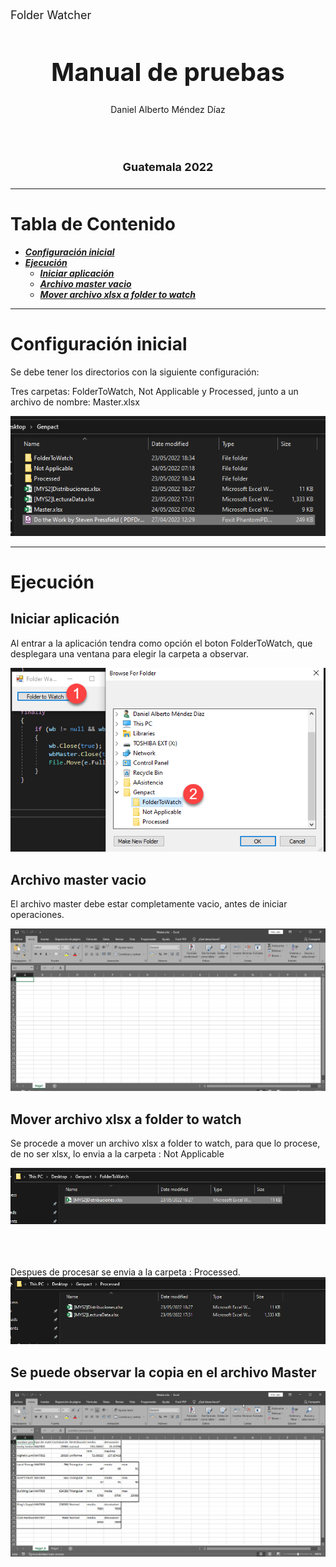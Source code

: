 <p style="font-size: 18px">
Folder Watcher
</p>



<h1 align="center" style="font-size: 40px; font-weight: bold;">Manual de pruebas</h1>


<div align="center">
Daniel Alberto Méndez Díaz
</div>

<br><br>

<h4 align="center" style="font-size: 18px; font-weight: bold;">Guatemala 2022</h4>

---

<h1>Tabla de Contenido</h1>


- [**_Configuración inicial_**](#configuración-inicial)
- [**_Ejecución_**](#ejecución)
  - [**_Iniciar aplicación_**](#iniciar-aplicación)
  - [**_Archivo master vacio_**](#archivo-master-vacio)
  - [**_Mover archivo xlsx a folder to watch_**](#mover-archivo-xlsx-a-folder-to-watch)

---

# **Configuración inicial**

Se debe tener los directorios con la siguiente configuración:

Tres carpetas: FolderToWatch, Not Applicable y Processed, junto a un archivo de nombre: Master.xlsx

!["configuración-inicial"](./images/2.PNG)


---

# **Ejecución**

## **Iniciar aplicación**

Al entrar a la aplicación tendra como opción el boton FolderToWatch, que desplegara una ventana para elegir la carpeta a observar.


!["iniciar-ejecutar"](./images/4.PNG)

## **Archivo master vacio**

El archivo master debe estar completamente vacio, antes de iniciar operaciones.

!["master-vacio"](./images/5.PNG)


## **Mover archivo xlsx a folder to watch**

Se procede a mover un archivo xlsx a folder to watch, para que lo procese, de no ser xlsx, lo envia a la carpeta : Not Applicable

!["ToFolderWatch"](./images/6.PNG)
<br><br><br><br>

Despues de procesar se envia a la carpeta : Processed.
!["Processed"](./images/8.PNG)


## **Se puede observar la copia en el archivo Master**

!["Processed"](./images/7.PNG)
